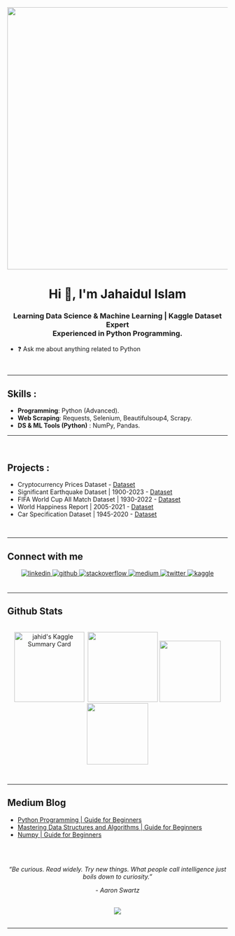 <div align="center">
<img src="https://i.pinimg.com/originals/fc/71/63/fc71635c7f1b09ed30413f59bb749582.gif" align="center" height="" width="600" />
</div>  
  

<h1 align="center">Hi 👋, I'm Jahaidul Islam</h1>
<h3 align="center">
Learning Data Science & Machine Learning | Kaggle Dataset Expert </br> 
Experienced in Python Programming.
</h3>

- ❓ Ask me about anything related to Python  
<br/>  

---

## **Skills** :
- **Programming**: Python (Advanced).
- **Web Scraping**: Requests, Selenium, Beautifulsoup4, Scrapy.
- **DS & ML Tools (Python)** : NumPy, Pandas.
---
</div>

</td><td valign="top" width="33%">



</td></tr></table>  

<br/>  

## **Projects** :
  - Cryptocurrency Prices Dataset - [Dataset](https://www.kaggle.com/datasets/jahaidulislam/cryptocurrency-prices-dataset)
  - Significant Earthquake Dataset | 1900-2023 - [Dataset](https://www.kaggle.com/datasets/jahaidulislam/significant-earthquake-dataset-1900-2023)
  - FIFA World Cup All Match Dataset | 1930-2022 - [Dataset](https://www.kaggle.com/datasets/jahaidulislam/fifa-world-cup-1930-2022-all-match-dataset)
  - World Happiness Report | 2005-2021 - [Dataset](https://www.kaggle.com/datasets/jahaidulislam/world-happiness-report-2005-2021)
  - Car Specification Dataset | 1945-2020 - [Dataset](https://www.kaggle.com/datasets/jahaidulislam/car-specification-dataset-1945-2020)
<p align=center>
  </br>
  
---  
## Connect with me  
<div align="center">
<a href="https://linkedin.com/in/jahaidul-islam358" target="_blank">
<img src=https://img.shields.io/badge/linkedin-%231E77B5.svg?&style=for-the-badge&logo=linkedin&logoColor=white alt=linkedin style="margin-bottom: 5px;" />
</a>
<a href="https://github.com/jahaidul" target="_blank">
<img src=https://img.shields.io/badge/github-%2324292e.svg?&style=for-the-badge&logo=github&logoColor=white alt=github style="margin-bottom: 5px;" />
</a>
<a href="https://stackoverflow.com/users/12724247/jahaidul-islam" target="_blank">
<img src=https://img.shields.io/badge/stackoverflow-%23F28032.svg?&style=for-the-badge&logo=stackoverflow&logoColor=white alt=stackoverflow style="margin-bottom: 5px;" />
</a>
<a href="https://medium.com/@jahaidul.islam358" target="_blank">
<img src=https://img.shields.io/badge/medium-%23292929.svg?&style=for-the-badge&logo=medium&logoColor=white alt=medium style="margin-bottom: 5px;" />
</a>
<a href="https://twitter.com/Jahaidul35" target="_blank">
<img src=https://img.shields.io/badge/twitter-%2300acee.svg?&style=for-the-badge&logo=twitter&logoColor=white alt=twitter style="margin-bottom: 5px;" />
</a>
<a href="https://www.kaggle.com/jahaidulislam" target="_blank">
<img src=https://img.shields.io/badge/kaggle-%2344BAE8.svg?&style=for-the-badge&logo=kaggle&logoColor=white alt=kaggle style="margin-bottom: 5px;" />
</a>  
</div>  
<br/>  

---

## Github Stats
<p align=center>
<br/>
<img src="https://kaggle-card.chienhsiang-hung.eu.org/api/svg?jahaidulislam" alt="jahid's Kaggle Summary Card" height="160"/>&nbsp;
<img src="https://github-readme-stats.vercel.app/api?username=jahaidul&show_icons=true" height="160"/>
<img src="https://github-readme-streak-stats.herokuapp.com/?user=jahaidul"height="140"/>
<img src="https://github-readme-activity-graph.cyclic.app/graph?username=jahaidul&bg_color=ffffff&color=000000&line=8d778c&point=4c4848&area=true&hide_border=true)](https://github.com/ashutosh00710/github-readme-activity-graph"height="140"/>
</p>
<br/>
<p align=center>
  
---  
  
## Medium Blog
 - [Python Programming | Guide for Beginners](https://medium.com/@jahaidul.islam358/python-programming-3faea734a055)
 - [Mastering Data Structures and Algorithms | Guide for Beginners](https://medium.com/@jahaidul.islam358/mastering-data-structures-and-algorithms-a-guide-for-beginners-eb0a925bd16b)
 - [Numpy | Guide for Beginners](https://medium.com/@jahaidul.islam358/numpy-d8bb2a0db564)
  <br/>
  
<br/>  


</div>    

<p align="center"><i>“Be curious. Read widely. Try new things. What people call intelligence just boils down to curiosity.”</i></p>
<p align="center"><i>- Aaron Swartz </i></p>
<br/>  
<div align="center">
<img src="https://komarev.com/ghpvc/?username=jahaidul&&style=flat-square" align="center" />
<div align="center"></div>
<br />

----
